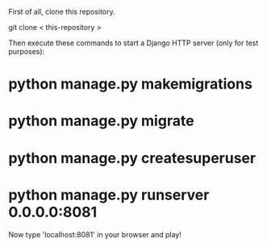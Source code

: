 First of all, clone this repository.

git clone < this-repository >

Then execute these commands to start a Django HTTP server (only for test
purposes):

# python manage.py makemigrations
# python manage.py migrate
# python manage.py createsuperuser
# python manage.py runserver 0.0.0.0:8081

Now type 'localhost:8081' in your browser and play!
